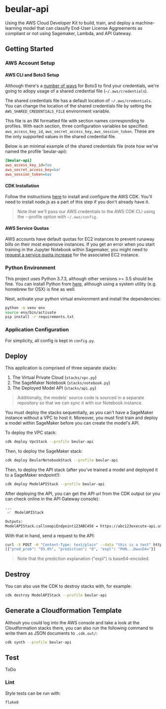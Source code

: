 # beular-api

Using the AWS Cloud Developer Kit to build, train, and deploy a machine-learning model that can classify End-User License Aggreements as compliant or not using Sagemaker, Lambda, and API Gateway.

## Getting Started

### AWS Account Setup

#### AWS CLI and Boto3 Setup

Although there's a [number of ways](https://boto3.amazonaws.com/v1/documentation/api/latest/guide/configuration.html#configuring-credentials) for Boto3 to find your credentials, we're going to adopy usage of a shared credential file (`~/.aws/credentials`).

The shared credentials file has a default location of `~/.aws/credentials`. You can change the location of the shared credentials file by setting the `AWS_SHARED_CREDENTIALS_FILE` environment variable.

This file is an INI formatted file with section names corresponding to profiles. With each section, three configuration variables be specified: `aws_access_key_id`, `aws_secret_access_key`, `aws_session_token`. These are the only supported values in the shared credential file.

Below is an minimal example of the shared credentials file (note how we've named the profile 'beular-api):

```ini
[beular-api]
aws_access_key_id=foo
aws_secret_access_key=bar
aws_session_token=baz
```

#### CDK Installation

Follow the instructions [here](https://docs.aws.amazon.com/cdk/latest/guide/getting_started.html) to install and configure the AWS CDK. You'll need to install node.js as a part of this step if you don't already have it.

>Note that we'll pass our AWS credentials to the AWS CDK CLI using the --profile option with `~/.aws/config`.

#### AWS Service Quotas

AWS accounts have default quotas for EC2 instances to prevent runaway bills on their most expensive instances. If you get an error when you start training in the Jupyter Notebook within Sagemaker, you might need to [request a service quota increase](https://docs.aws.amazon.com/general/latest/gr/aws_service_limits.html) for the associated EC2 instance.

### Python Environment

This project uses Python 3.7.3, although other versions >= 3.5 should be fine. You can install Python from [here](https://www.python.org/downloads/), although using a system utility (e.g. homebrew for OSX) is fine as well.

Next, activate your python virtual environment and install the dependencies:

```bash
python -m venv env
source env/bin/activate
pip install -r requirements.txt
```

### Application Configuration

For simplicity, all config is kept in `config.py`.

## Deploy

This application is comprised of three separate stacks:

1. The Virtual Private Cloud (`stacks/vpc.py`)
2. The SageMaker Notebook (`stacks/notebook.py`)
3. The Deployed Model API (`stacks/api.py`)

>Additionally, the models' source code is sourced in a separate repository so that we can sync it with our Notebook instance.

You must deploy the stacks sequentially, as you can't have a SageMaker instance without a VPC to host it. Moreover, you must first train and deploy a model within SageMaker before you can create the model's API.

To deploy the VPC stack:

```bash
cdk deploy VpcStack --profile beular-api
```

Then, to deploy the SageMaker stack:

```bash
cdk deploy BeularNotebookStack --profile beular-api
```

Then, to deploy the API stack (after you've trained a model and deployed it to a SageMaker endpoint!):

```bash
cdk deploy ModelAPIStack --profile beular-api
```

After deploying the API, you can get the API url from the CDK output (or you can check online in the API Gateway console):

```bash
...
 ✅  ModelAPIStack

Outputs:
ModelAPIStack.callsmapiEndpoint123ABC456 = https://abc123execute-api.us-east-1.amazonaws.com/prod/
```

With that in hand, send a request to the API:

```bash
curl -X POST -H "Content-Type: text/plain" --data "this is a test" https://fntzl3eq2h.execute-api.us-east-1.amazonaws.com/prod/
[{"pred_prob": "95.0%", "prediction": "0", "expl": "PHN...DwvcD4="}]
```

>Note that the prediction explanation ("expl") is base64-encoded.

## Destroy

You can also use the CDK to destroy stacks with, for example:

```bash
cdk destroy ModelAPIStack --profile beular-api
```

## Generate a Cloudformation Template

Althouh you could log into the AWS console and take a look at the Cloudformation stacks there, you can also run the following command to write them as JSON documents to `.cdk.out/`:

```bash
cdk synth --profile beular-api
```

## Test

ToDo

### Lint

Style tests can be run with:

```bash
flake8
```
